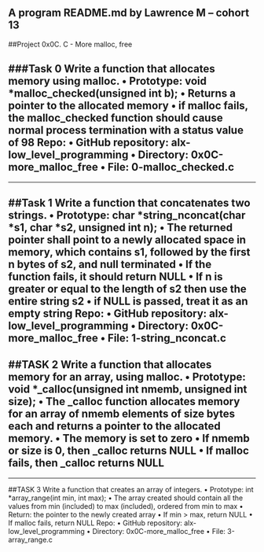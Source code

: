 ## A program README.md by Lawrence M – cohort 13

##Project
0x0C. C - More malloc, free

###Task 0
Write a function that allocates memory using malloc.
•	Prototype: void *malloc_checked(unsigned int b);
•	Returns a pointer to the allocated memory
•	if malloc fails, the malloc_checked function should cause normal process termination with a status value of 98
Repo:
•	GitHub repository: alx-low_level_programming
•	Directory: 0x0C-more_malloc_free
•	File: 0-malloc_checked.c
---------------------------------------------------------------------------------------------------------------------------------------------------------
---------------------------------------------------------------------------------------------------------------------------------------------------------
##Task 1
Write a function that concatenates two strings.
•	Prototype: char *string_nconcat(char *s1, char *s2, unsigned int n);
•	The returned pointer shall point to a newly allocated space in memory, which contains s1, followed by the first n bytes of s2, and null terminated
•	If the function fails, it should return NULL
•	If n is greater or equal to the length of s2 then use the entire string s2
•	if NULL is passed, treat it as an empty string
Repo:
•	GitHub repository: alx-low_level_programming
•	Directory: 0x0C-more_malloc_free
•	File: 1-string_nconcat.c
----------------------------------------------------------------------------------------------------------------------------------------------------------
##TASK 2
Write a function that allocates memory for an array, using malloc.
•	Prototype: void *_calloc(unsigned int nmemb, unsigned int size);
•	The _calloc function allocates memory for an array of nmemb elements of size bytes each and returns a pointer to the allocated memory.
•	The memory is set to zero
•	If nmemb or size is 0, then _calloc returns NULL
•	If malloc fails, then _calloc returns NULL
----------------------------------------------------------------------------------------------------------------------------------------------------------
----------------------------------------------------------------------------------------------------------------------------------------------------------

##TASK 3
Write a function that creates an array of integers.
•	Prototype: int *array_range(int min, int max);
•	The array created should contain all the values from min (included) to max (included), ordered from min to max
•	Return: the pointer to the newly created array
•	If min > max, return NULL
•	If malloc fails, return NULL
Repo:
•	GitHub repository: alx-low_level_programming
•	Directory: 0x0C-more_malloc_free
•	File: 3-array_range.c

